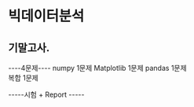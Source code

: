 # 빅데이터분석 

## 기말고사.  
----4문제----
numpy 1문제
Matplotlib 1문제
pandas 1문제  
복합 1문제  

-----시험 + Report -----
